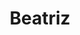 ---
title: Beatriz
artigo: a
picture: /images/b/Beatriz.jpg
background: /images/fundos/heartpoa.jpg
style: style-verde1
description: Olha só que privilégio...
full-description: Olha só que privilégio se chamar Beatriz. O nome tem origem no latim, beatus, que significa "feliz" ou Beatrice, que quer dizer “a que traz felicidade” ou "aquela que faz os outros felizes". Da até vontade de trocar o nome para Beatriz. Afinal, quem não quer ser sinônimo de felicidade?!
---